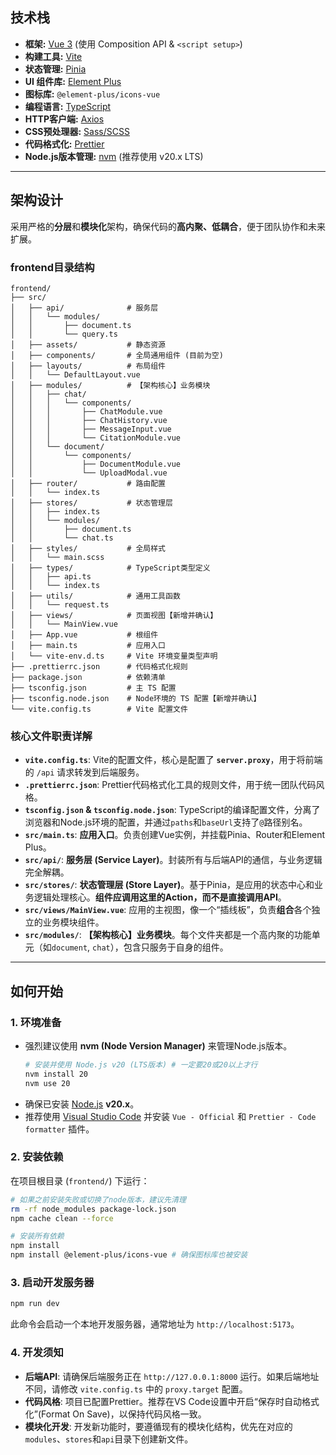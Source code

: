 ## 技术栈 

-   **框架:** [Vue 3](https://vuejs.org/) (使用 Composition API & `<script setup>`)
-   **构建工具:** [Vite](https://vitejs.dev/)
-   **状态管理:** [Pinia](https://pinia.vuejs.org/)
-   **UI 组件库:** [Element Plus](https://element-plus.org/)
-   **图标库:** `@element-plus/icons-vue`
-   **编程语言:** [TypeScript](https://www.typescriptlang.org/)
-   **HTTP客户端:** [Axios](https://axios-http.com/)
-   **CSS预处理器:** [Sass/SCSS](https://sass-lang.com/)
-   **代码格式化:** [Prettier](https://prettier.io/)
-   **Node.js版本管理:** [nvm](https://github.com/nvm-sh/nvm) (推荐使用 v20.x LTS)

---

## 架构设计

采用严格的**分层**和**模块化**架构，确保代码的**高内聚、低耦合**，便于团队协作和未来扩展。

### frontend目录结构

```
frontend/
├── src/
│   ├── api/              # 服务层 
│   │   └── modules/
│   │       ├── document.ts
│   │       └── query.ts
│   ├── assets/           # 静态资源
│   ├── components/       # 全局通用组件 (目前为空)
│   ├── layouts/          # 布局组件
│   │   └── DefaultLayout.vue
│   ├── modules/          # 【架构核心】业务模块
│   │   ├── chat/
│   │   │   └── components/
│   │   │       ├── ChatModule.vue
│   │   │       ├── ChatHistory.vue
│   │   │       ├── MessageInput.vue
│   │   │       └── CitationModule.vue
│   │   └── document/
│   │       └── components/
│   │           ├── DocumentModule.vue
│   │           └── UploadModal.vue
│   ├── router/           # 路由配置
│   │   └── index.ts
│   ├── stores/           # 状态管理层 
│   │   ├── index.ts
│   │   └── modules/
│   │       ├── document.ts
│   │       └── chat.ts
│   ├── styles/           # 全局样式
│   │   └── main.scss
│   ├── types/            # TypeScript类型定义
│   │   ├── api.ts
│   │   └── index.ts
│   ├── utils/            # 通用工具函数
│   │   └── request.ts
│   ├── views/            # 页面视图【新增并确认】
│   │   └── MainView.vue
│   ├── App.vue           # 根组件
│   ├── main.ts           # 应用入口
│   └── vite-env.d.ts     # Vite 环境变量类型声明
├── .prettierrc.json      # 代码格式化规则
├── package.json          # 依赖清单
├── tsconfig.json         # 主 TS 配置
├── tsconfig.node.json    # Node环境的 TS 配置【新增并确认】
└── vite.config.ts        # Vite 配置文件
```

### 核心文件职责详解

-   **`vite.config.ts`**: Vite的配置文件，核心是配置了 **`server.proxy`**，用于将前端的 `/api` 请求转发到后端服务。
-   **`.prettierrc.json`**: Prettier代码格式化工具的规则文件，用于统一团队代码风格。
-   **`tsconfig.json` & `tsconfig.node.json`**: TypeScript的编译配置文件，分离了浏览器和Node.js环境的配置，并通过`paths`和`baseUrl`支持了`@`路径别名。
-   **`src/main.ts`**: **应用入口**。负责创建Vue实例，并挂载Pinia、Router和Element Plus。
-   **`src/api/`**: **服务层 (Service Layer)**。封装所有与后端API的通信，与业务逻辑完全解耦。
-   **`src/stores/`**: **状态管理层 (Store Layer)**。基于Pinia，是应用的状态中心和业务逻辑处理核心。**组件应调用这里的Action，而不是直接调用API**。
-   **`src/views/MainView.vue`**: 应用的主视图，像一个“插线板”，负责**组合**各个独立的业务模块组件。
-   **`src/modules/`**: **【架构核心】业务模块**。每个文件夹都是一个高内聚的功能单元（如`document`, `chat`），包含只服务于自身的组件。

---

## 如何开始 

### 1. 环境准备
-   强烈建议使用 **nvm (Node Version Manager)** 来管理Node.js版本。
    ```bash
    # 安装并使用 Node.js v20 (LTS版本) # 一定要20或20以上才行
    nvm install 20
    nvm use 20
    ```
-   确保已安装 [Node.js](https://nodejs.org/) **v20.x**。
-   推荐使用 [Visual Studio Code](https://code.visualstudio.com/) 并安装 `Vue - Official` 和 `Prettier - Code formatter` 插件。

### 2. 安装依赖
在项目根目录 (`frontend/`) 下运行：
```bash
# 如果之前安装失败或切换了node版本，建议先清理
rm -rf node_modules package-lock.json
npm cache clean --force

# 安装所有依赖
npm install
npm install @element-plus/icons-vue # 确保图标库也被安装
```

### 3. 启动开发服务器
```bash
npm run dev
```
此命令会启动一个本地开发服务器，通常地址为 `http://localhost:5173`。

### 4. 开发须知
-   **后端API**: 请确保后端服务正在 `http://127.0.0.1:8000` 运行。如果后端地址不同，请修改 `vite.config.ts` 中的 `proxy.target` 配置。
-   **代码风格**: 项目已配置Prettier。推荐在VS Code设置中开启“保存时自动格式化”(Format On Save)，以保持代码风格一致。
-   **模块化开发**: 开发新功能时，要遵循现有的模块化结构，优先在对应的`modules`、`stores`和`api`目录下创建新文件。